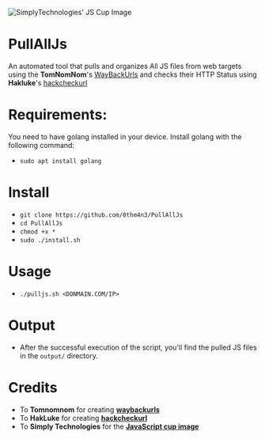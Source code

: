 ![SimplyTechnologies' JS Cup Image](https://images.squarespace-cdn.com/content/v1/58d20c79725e25b221549193/1521098155260-OD3QNLD1RK7DGPWMCUA6/ke17ZwdGBToddI8pDm48kNvT88LknE-K9M4pGNO0Iqd7gQa3H78H3Y0txjaiv_0fDoOvxcdMmMKkDsyUqMSsMWxHk725yiiHCCLfrh8O1z5QPOohDIaIeljMHgDF5CVlOqpeNLcJ80NK65_fV7S1USOFn4xF8vTWDNAUBm5ducQhX-V3oVjSmr829Rco4W2Uo49ZdOtO_QXox0_W7i2zEA/js.jpg?format=2500w)

# PullAllJs
An automated tool that pulls and organizes All JS files from web targets using the **TomNomNom**'s [WayBackUrls](https://github.com/tomnomnom/waybackurls) and checks their HTTP Status using **Hakluke**'s [hackcheckurl](https://github.com/hakluke/hakcheckurl)

# Requirements:
You need to have golang installed in your device.
Install golang with the following command:
- `sudo apt install golang`

# Install
- `git clone https://github.com/0thm4n3/PullAllJs`
- `cd PullAllJs`
- `chmod +x *`
- `sudo ./install.sh`

# Usage
- `./pulljs.sh <DONMAIN.COM/IP>`

# Output
- After the successful execution of the script, you'll find the pulled JS files in the `output/` directory. 

# Credits
- To **Tomnomnom** for creating [**waybackurls**](https://github.com/tomnomnom/waybackurls)
- To **HakLuke** for creating [**hackcheckurl**](https://github.com/hakluke/hakcheckurl)
- To **Simply Technologies** for the [**JavaScript cup image**](https://images.squarespace-cdn.com/content/v1/58d20c79725e25b221549193/1521098155260-OD3QNLD1RK7DGPWMCUA6/ke17ZwdGBToddI8pDm48kNvT88LknE-K9M4pGNO0Iqd7gQa3H78H3Y0txjaiv_0fDoOvxcdMmMKkDsyUqMSsMWxHk725yiiHCCLfrh8O1z5QPOohDIaIeljMHgDF5CVlOqpeNLcJ80NK65_fV7S1USOFn4xF8vTWDNAUBm5ducQhX-V3oVjSmr829Rco4W2Uo49ZdOtO_QXox0_W7i2zEA/js.jpg?format=2500w)

